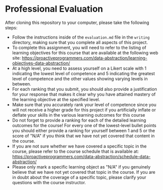 # Professional Evaluation

After cloning this repository to your computer, please take the following steps:

- Follow the instructions inside of the `evaluation.md` file in the `writing`
  directory, making sure that you complete all aspects of this project.
- To complete this assignment, you will need to refer to the listing of learning
  objectives for this course that are available at the following web site:
  https://proactiveprogrammers.com/data-abstraction/learning-objectives-data-abstraction/
- At a high level, you need to assess yourself on a Likert scale with 1
  indicating the lowest level of competence and 5 indicating the greatest level
  of competence and the other values showing varying levels in between.
- For each ranking that you submit, you should also provide a justification for
  your response that makes it clear why you have attained mastery of the
  learning objective at the specified level.
- Make sure that you accurately rank your level of competence since you will not
  receive a higher grade for this project if you artificially inflate or deflate
  your skills in the various learning outcomes for this course
- Do not forget to provide a ranking for each of the detailed learning outcomes
  for the course! For every one of the lowest-level bullet points you should
    either provide a ranking for yourself between 1 and 5 or the score of "N/A"
    if you think that we have not yet covered that content in the course.
- If you are not sure whether we have covered a specific topic in the course,
  please refer to the course schedule that is available at:
  https://proactiveprogrammers.com/data-abstraction/schedule-data-abstraction/
- Please only mark a specific learning object as "N/A" if you genuinely believe
  that we have not yet covered that topic in the course. If you are in doubt
  about the coverage of a specific topic, please clarify your questions with the
  course instructor.
